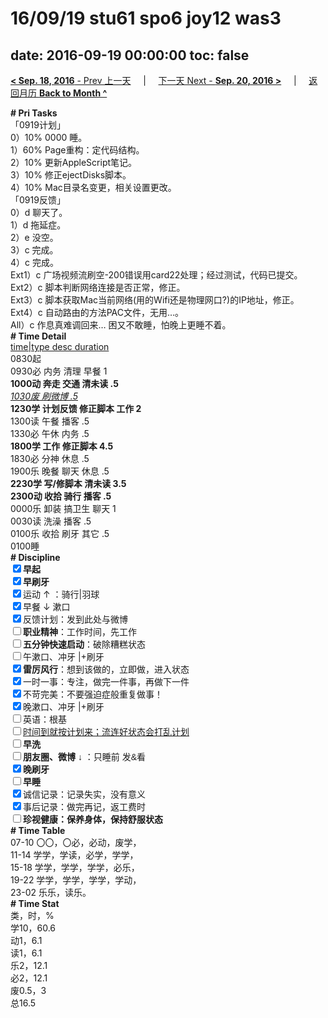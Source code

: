 # 16/09/19 stu61 spo6 joy12 was3

date: 2016-09-19 00:00:00
toc: false
---
[**< Sep. 18, 2016** - Prev 上一天](/lifelogs/2016/09/d18.html) &nbsp; &nbsp; | &nbsp; &nbsp; [下一天 Next - **Sep. 20, 2016 >**](/lifelogs/2016/09/d20.html) &nbsp; &nbsp; |  &nbsp; &nbsp; [返回月历 **Back to Month ^**](/lifelogs/2016/09/index.html)
<br/><div><div><div><div><b># Pri Tasks</b></div><div>「0919计划」</div><div>0）10% 0000 睡。</div><div>1）60% Page重构：定代码结构。</div><div>2）10% 更新AppleScript笔记。</div><div>3）10% 修正ejectDisks脚本。</div><div>4）10% Mac目录名变更，相关设置更改。</div></div><div>「0919反馈」</div><div>0）d 聊天了。</div></div><div><div>1）d 拖延症。</div><div>2）e 没空。</div><div>3）c 完成。</div><div>4）c 完成。</div><div>Ext1）c 广场视频流刷空-200错误用card22处理；经过测试，代码已提交。</div><div>Ext2）c 脚本判断网络连接是否正常，修正。</div><div>Ext3）c 脚本获取Mac当前网络(用的Wifi还是物理网口?)的IP地址，修正。</div><div>Ext4）c 自动路由的方法PAC文件，无用…。</div><div>All）c 作息真难调回来… 困又不敢睡，怕晚上更睡不着。</div><div><b># Time Detail</b></div><div><u>time|type desc duration</u></div><div>0830起</div><div>0930必 内务 清理 早餐 1</div><div><b>1000动 奔走 交通 清未读 .5</b></div><div><i><u>1030废 刷微博 .5</u></i></div><div><b>1230学 计划反馈 修正脚本 工作 2</b></div><div>1300读 午餐 播客 .5</div><div>1330必 午休 内务 .5</div><div><b>1800学 工作 修正脚本 4.5</b></div><div>1830必 分神 休息 .5</div><div>1900乐 晚餐 聊天 休息 .5</div><div><b>2230学 写/修脚本 清未读 3.5</b></div></div></div><div><b>2300动 收拾 骑行 播客 .5</b></div><div>0000乐 卸装 搞卫生 聊天 1</div><div>0030读 洗澡 播客 .5</div><div>0100乐 收拾 刷牙 其它 .5</div><div><div>0100睡</div><div><b># Discipline</b></div><div><div><b><input checked="true" type="checkbox"/>早起</b></div><div><input checked="true" type="checkbox"/><b>早刷牙</b></div><div><input checked="true" type="checkbox"/>运动 ↑ ：骑行|羽球</div></div><div><input checked="true" type="checkbox"/>早餐 ↓ 漱口</div><div><input checked="true" type="checkbox"/>反馈计划：发到此处与微博</div><div><input type="checkbox"/><b>职业精神</b>：工作时间，先工作</div><div><input type="checkbox"/><b>五分钟快速启动</b>：破除糟糕状态</div><div><input type="checkbox"/>午漱口、冲牙 |+刷牙</div><div><input checked="true" type="checkbox"/><b>雷厉风行</b>：想到该做的，立即做，进入状态</div><div><input checked="true" type="checkbox"/><a dir="ltr"/><a dir="ltr">一时</a>一事：专注，做完一件事，再做下一件</div><div><input checked="true" type="checkbox"/>不苛完美：不要强迫症般重复做事！</div><div><input checked="true" type="checkbox"/>晚漱口、冲牙 |+刷牙</div><div><input type="checkbox"/>英语：根基</div><div><u><input type="checkbox"/>时间到就按计划来；流连好状态会打乱计划</u></div><div><input type="checkbox"/><b>早洗</b></div><div><b style="font-family:gotham, helvetica, arial, sans-serif;font-size:14px;"><input type="checkbox"/>朋友圈、微博</b> <span style="font-family:gotham, helvetica, arial, sans-serif;font-size:14px;">↓ ：只睡前 发&amp;看</span></div><div><b><input checked="true" type="checkbox"/>晚刷牙</b></div><div><input type="checkbox"/><b>早睡</b></div><div><div><input checked="true" type="checkbox"/>诚信记录：记录失实，没有意义</div><div><input checked="true" type="checkbox"/>事后记录：做完再记，返工费时</div></div><div style="font-family:gotham, helvetica, arial, sans-serif;font-size:14px;"><b><input type="checkbox"/>珍视健康：保养身体，保持舒服状态</b></div><div><b># Time Table</b></div><div>07-10 〇〇，〇必，必动，废学，</div><div>11-14 学学，学读，必学，学学，</div><div>15-18 学学，学学，学学，必乐，</div><div>19-22 学学，学学，学学，学动，</div><div>23-02 乐乐，读乐。</div><div><b># Time Stat</b></div><div>类，时，%</div><div>学10，60.6</div><div>动1，6.1</div><div>读1，6.1</div><div>乐2，12.1</div><div>必2，12.1</div><div>废0.5，3</div><div>总16.5</div>
